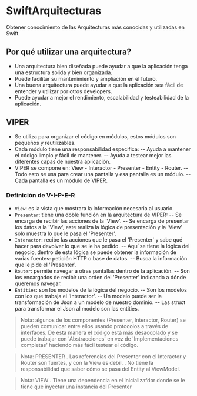 # SwiftArquitecturas
Obtener conocimiento de las Arquitecturas más conocidas y utilizadas en Swift.

## Por qué utilizar una arquitectura?
- Una arquitectura bien diseñada puede ayudar a que la aplicación tenga una estructura solida y bien organizada.
- Puede facilitar su mantenimiento y ampliación en el futuro.
- Una buena arquitectura puede ayudar a que la aplicación sea fácil de entender y utilizar por otros developers.
- Puede ayudar a mejor el rendimiento, escalabilidad y testeabilidad de la aplicación.

## VIPER
- Se utiliza para organizar el código en módulos, estos módulos son pequeños y reutilizables.
- Cada módulo tiene una responsabilidad especifica:
-- Ayuda a mantener el código limpio y fácil de mantener.
-- Ayuda a testear mejor las diferentes capas de nuestra aplicación.
- VIPER se compone en: View - Interactor - Presenter - Entity - Router.
-- Todo esto se usa para crear una pantalla y esa pantalla es un módulo.
-- Cada pantalla es un módulo de VIPER.

### Definición de V-I-P-E-R
- `View`: es la vista que mostrara la información necesaria al usuario.
- `Presenter`: tiene una doble función en la arquitectura de VIPER:
-- Se encarga de recibir las acciones de la 'View'.
-- Se encarga de presentar los datos a la 'View', este realiza la lógica de presentación y la 'View' solo muestra lo que le pasa el 'Presenter'.
- `Interactor`: recibe las acciones que le pasa el 'Presenter' y sabe qué hacer para devolver lo que se le ha pedido.
-- Aquí se tiene la lógica del negocio, dentro de esta lógica se puede obtener la información de varias fuentes: petición HTTP o base de datos.
-- Busca la información que le pide el 'Presenter'.
- `Router`: permite navegar a otras pantallas dentro de la aplicación.
-- Son los encargados de recibir una orden del 'Presenter' indicando a dónde queremos navegar.
- `Entities`: son los modelos de la lógica del negocio.
-- Son los modelos con los que trabaja el 'Interactor'.
-- Un modelo puede ser la transformación de Json a un modelo de nuestro dominio.
-- Las struct para transformar el Json al modelo son las entities.

> Nota: algunos de los componentes (Presenter, Interactor, Router) se pueden comunicar entre ellos usando protocolos a través de interfaces. 
De esta manera el código está más desacoplado y se puede trabajar con 'Abstracciones' en vez de 'Implementaciones completas' haciendo más fácil testear el código.

> Nota: PRESENTER
. Las referencias del Presenter con el Interactor y Router son fuertes, y con la View es debil.
. No tiene la responsabilidad que saber cómo se pasa del Entity al ViewModel.

> Nota: VIEW
. Tiene una dependencia en el inicializafdor donde se le tiene que inyectar una instancia del Presenter